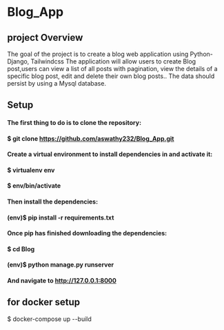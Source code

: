 # Blog_App

## project Overview
The goal of the project is to create a blog web application using Python-Django, Tailwindcss The application will allow users to create Blog post,users can view a list of all posts with pagination, view the details of a specific blog post, edit and delete their own blog posts.. The data should persist by using a Mysql database.




## Setup

#### The first thing to do is to clone the repository:
#### $ git clone https://github.com/aswathy232/Blog_App.git
#### Create a virtual environment to install dependencies in and activate it:
#### $ virtualenv env
#### $ env/bin/activate
#### Then install the dependencies:
#### (env)$ pip install -r requirements.txt 
#### Once pip has finished downloading the dependencies:
#### $ cd Blog
#### (env)$ python manage.py runserver
#### And navigate to http://127.0.0.1:8000

## for docker setup
$ docker-compose up --build

